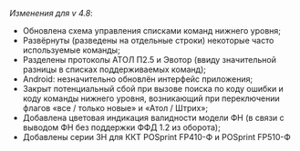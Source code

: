 _Изменения для v 4.8_:
- Обновлена схема управления списками команд нижнего уровня;
- Развёрнуты (разведены на отдельные строки) некоторые часто используемые команды;
- Разделены протоколы АТОЛ П2.5 и Эвотор (ввиду значительной разницы в списках поддерживаемых команд);
- Android: незначительно обновлён интерфейс приложения;
- Закрыт потенциальный сбой при вызове поиска по коду ошибки и коду команды нижнего уровня, возникающий при переключении флагов «все / только новые» и «Атол / Штрих»;
- Добавлена цветовая индикация валидности модели ФН (в связи с выводом ФН без поддержки ФФД 1.2 из оборота);
- Добавлены серии ЗН для ККТ POSprint FP410-Ф и POSprint FP510-Ф
